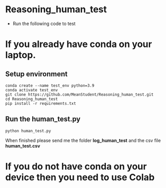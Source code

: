 # Reasoning_human_test
- Run the following code to test


# If you already have conda on your laptop.

## Setup environment
```
conda create --name test_env python=3.9
conda activate test_env
git clone https://github.com/MeanStudent/Reasoning_human_test.git
cd Reasoning_human_test
pip install -r requirements.txt
```

## Run the human_test.py
```
python human_test.py
```
When finished please send me the folder $\textbf{log_human_test}$ and the csv file $\textbf{human_test.csv}$


# If you do not have conda on your device then you need to use Colab
```

```

